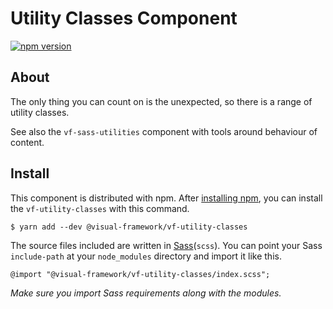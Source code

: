 # Utility Classes Component

[![npm version](https://badge.fury.io/js/%40visual-framework%2Fvf-utility-classes.svg)](https://badge.fury.io/js/%40visual-framework%2Fvf-utility-classes)

## About

The only thing you can count on is the unexpected, so there is a range of
utility classes.

See also the `vf-sass-utilities` component with tools around behaviour of content.

## Install

This component is distributed with npm. After [installing npm](https://www.npmjs.com/get-npm), you can install the `vf-utility-classes` with this command.

```
$ yarn add --dev @visual-framework/vf-utility-classes
```

The source files included are written in [Sass](http://sass-lang.com)(`scss`). You can point your Sass `include-path` at your `node_modules` directory and import it like this.

```
@import "@visual-framework/vf-utility-classes/index.scss";
```

_Make sure you import Sass requirements along with the modules._
